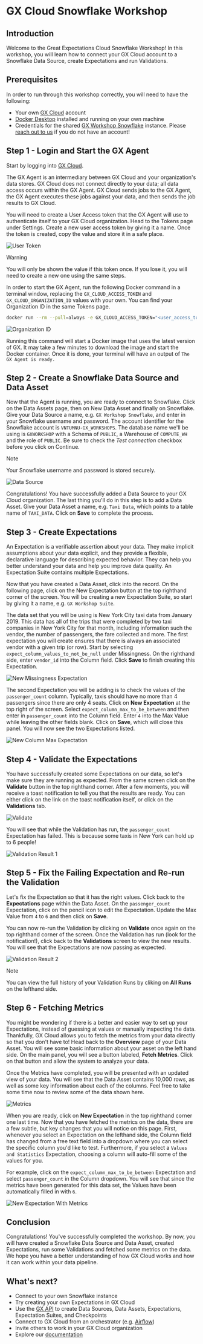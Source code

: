 # GX Cloud Snowflake Workshop

## Introduction
Welcome to the Great Expectations Cloud Snowflake Workshop! In this workshop, you will learn how to connect your GX Cloud account to a Snowflake Data Source, create Expectations and run Validations. 

## Prerequisites
In order to run through this workshop correctly, you will need to have the following:
- Your own [GX Cloud](https://app.greatexpectations.io/login?ssac=true) account
- [Docker Desktop](https://docs.docker.com/get-docker/) installed and running on your own machine
- Credentials for the shared [GX Workshop Snowflake](https://vntumnu-gx_workshops.snowflakecomputing.com/) instance. Please [reach out to us](mailto:support@greatexpectations.io) if you do not have an account!

## Step 1 - Login and Start the GX Agent
Start by logging into [GX Cloud](https://app.greatexpectations.io/login). 

The GX Agent is an intermediary between GX Cloud and your organization's data stores. GX Cloud does not connect directly to your data; all data access occurs within the GX Agent. GX Cloud sends jobs to the GX Agent, the GX Agent executes these jobs against your data, and then sends the job results to GX Cloud.

You will need to create a User Access token that the GX Agent will use to authenticate itself to your GX Cloud organization. Head to the Tokens page under Settings. Create a new user access token by giving it a name. Once the token is created, copy the value and store it in a safe place.

![User Token](../img/snowflake/User-Token.png)

> [!WARNING]  
> You will only be shown the value if this token once. If you lose it, you will need to create a new one using the same steps.

In order to start the GX Agent, run the following Docker command in a terminal window, replacing the `GX_CLOUD_ACCESS_TOKEN` and `GX_CLOUD_ORGANIZATION_ID` values with your own. You can find your Organization ID in the same Tokens page.

```bash
docker run --rm --pull=always -e GX_CLOUD_ACCESS_TOKEN="<user_access_token>" -e GX_CLOUD_ORGANIZATION_ID="<organization_id>" greatexpectations/agent
```

![Organization ID](../img/snowflake/Organization-ID.png)

Running this command will start a Docker image that uses the latest version of GX. It may take a few minutes to download the image and start the Docker container. Once it is done, your terminal will have an output of `The GX Agent is ready.`

## Step 2 - Create a Snowflake Data Source and Data Asset
Now that the Agent is running, you are ready to connect to Snowflake. Click on the Data Assets page, then on New Data Asset and finally on Snowflake. Give your Data Source a name, e.g. `GX Workshop Snowflake`, and enter in your Snowflake username and password. The account identifier for the Snowflake account is `VNTUMNU-GX_WORKSHOPS`. The database name we'll be using is `GXWORKSHOP` with a Schema of `PUBLIC`, a Warehouse of `COMPUTE_WH` and the role of `PUBLIC`. Be sure to check the *Test connection* checkbox before you click on Continue.

> [!NOTE]
> Your Snowflake username and password is stored securely.

![Data Source](../img/snowflake/Add-Data-Source.png)

Congratulations! You have successfully added a Data Source to your GX Cloud organization. The last thing you'll do in this step is to add a Data Asset. Give your Data Asset a name, e.g. `Taxi Data`, which points to a table name of `TAXI_DATA`. Click on **Save** to complete the process.

## Step 3 - Create Expectations
An Expectation is a verifiable assertion about your data. They make implicit assumptions about your data explicit, and they provide a flexible, declarative language for describing expected behavior. They can help you better understand your data and help you improve data quality. An Expectation Suite contains multiple Expectations.

Now that you have created a Data Asset, click into the record. On the following page, click on the New Expectation button at the top righthand corner of the screen. You will be creating a new Expectation Suite, so start by giving it a name, e.g. `GX Workshop Suite`.

The data set that you will be using is New York City taxi data from January 2019. This data has all of the trips that were completed by two taxi companies in New York City for that month, including information such the vendor, the number of passengers, the fare collected and more. The first expectation you will create ensures that there is always an associated vendor with a given trip (or row). Start by selecting `expect_column_values_to_not_be_null` under Missingness. On the righthand side, enter `vendor_id` into the Column field. Click **Save** to finish creating this Expectation.

![New Missingness Expectation](../img/snowflake/New-Expectation.png)

The second Expectation you will be adding is to check the values of the `passenger_count` column. Typically, taxis should have no more than 4 passengers since there are only 4 seats. Click on **New Expectation** at the top right of the screen. Select `expect_column_max_to_be_between` and then enter in `passenger_count` into the Column field. Enter `4` into the Max Value while leaving the other fields blank. Click on **Save**, which will close this panel. You will now see the two Expectations listed.

![New Column Max Expectation](../img/snowflake/New-Passenger-Expectation.png)

## Step 4 - Validate the Expectations
You have successfully created some Expectations on our data, so let's make sure they are running as expected. From the same screen click on the **Validate** button in the top righthand corner. After a few moments, you will receive a toast notification to tell you that the results are ready. You can either click on the link on the toast notification itself, or click on the **Validations** tab.

![Validate](../img/snowflake/Validate-1.png)

You will see that while the Validation has run, the `passenger_count` Expectation has failed. This is because some taxis in New York can hold up to 6 people! 

![Validation Result 1](../img/snowflake/Validation-Result-1.png)

## Step 5 - Fix the Failing Expectation and Re-run the Validation
Let's fix the Expectation so that it has the right values. Click back to the **Expectations** page within the Data Asset. On the `passenger_count` Expectation, click on the pencil icon to edit the Expectation. Update the Max Value from `4` to `6` and then click on **Save**.

You can now re-run the Validation by clicking on **Validate** once again on the top righthand corner of the screen. Once the Validation has run (look for the notification!), click back to the **Validations** screen to view the new results. You will see that the Expectations are now passing as expected.

![Validation Result 2](../img/snowflake/Validation-Result-2.png)

> [!NOTE]
> You can view the full history of your Validation Runs by cliking on **All Runs** on the lefthand side.

## Step 6 - Fetching Metrics
You might be wondering if there is a better and easier way to set up your Expectations, instead of guessing at values or manually inspecting the data. Thankfully, GX Cloud allows you to fetch the metrics from your data directly so that you don't have to! Head back to the **Overview** page of your Data Asset. You will see some basic information about your asset on the left hand side. On the main panel, you will see a button labeled, **Fetch Metrics**. Click on that button and allow the system to analyze your data. 

Once the Metrics have completed, you will be presented with an updated view of your data. You will see that the Data Asset contains 10,000 rows, as well as some key information about each of the columns. Feel free to take some time now to review some of the data shown here.

![Metrics](../img/snowflake/Metrics.png)

When you are ready, click on **New Expectation** in the top righthand corner one last time. Now that you have fetched the metrics on the data, there are a few subtle, but key changes that you will notice on this page. First, whenever you select an Expectation on the lefthand side, the Column field has changed from a free text field into a dropdown where you can select the specific column you'd like to test. Furthermore, if you select a `Values and Statistics` Expectation, choosing a column will auto-fill some of the values for you.

For example, click on the `expect_column_max_to_be_between` Expectation and select `passenger_count` in the Column dropdown. You will see that since the metrics have been generated for this data set, the Values have been automatically filled in with `6`.

![New Expectation With Metrics](../img/snowflake/New-Expectation-With-Metrics.png)

## Conclusion
Congratulations! You've successfully completed the workshop. By now, you will have created a Snowflake Data Source and Data Asset, created Expectations, run some Validations and fetched some metrics on the data. We hope you have a better understanding of how GX Cloud works and how it can work within your data pipeline.

## What's next?
- Connect to your own Snowflake instance
- Try creating your own Expectations in GX Cloud
- Use the [GX API]() to create Data Sources, Data Assets, Expectations, Expectation Suites, and Checkpoints
- Connect to GX Cloud from an orchestrator (e.g. [Airflow](https://airflow.apache.org/))
- Invite others to work in your GX Cloud organization
- Explore our [documentation](https://docs.greatexpectations.io/docs/cloud/)